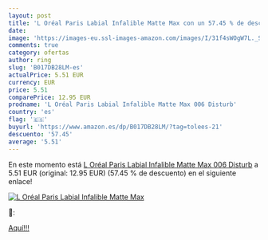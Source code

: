 ```yaml
---
layout: post
title: 'L Oréal Paris Labial Infalible Matte Max con un 57.45 % de descuento'
date: 
image: 'https://images-eu.ssl-images-amazon.com/images/I/31f4sWOgW7L._SL200_.jpg'
comments: true
category: ofertas
author: ring
slug: 'B017DB28LM-es'
actualPrice: 5.51 EUR
currency: EUR
price: 5.51
comparePrice: 12.95 EUR
prodname: 'L Oréal Paris Labial Infalible Matte Max 006 Disturb'
country: 'es'
flag: '🇪🇸'
buyurl: 'https://www.amazon.es/dp/B017DB28LM/?tag=tolees-21'
descuento: '57.45'
average: '5.51'
---
```


En este momento está [L Oréal Paris Labial Infalible Matte Max 006 Disturb](https://www.amazon.es/dp/B017DB28LM/?tag=tolees-21) a 5.51 EUR (original: 12.95 EUR) (57.45 %  de descuento) en el siguiente enlace!

[![L Oréal Paris Labial Infalible Matte Max](https://images-eu.ssl-images-amazon.com/images/I/31f4sWOgW7L._SL200_.jpg)](https://www.amazon.es/dp/B017DB28LM/?tag=tolees-21)

🔎:


[Aquí!!!](https://www.amazon.es/dp/B017DB28LM/?tag=tolees-21)
